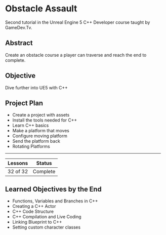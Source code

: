 # Obstacle Assault
Second tutorial in the Unreal Engine 5 C++ Developer course taught by GameDev.Tv.

## Abstract
Create an obstacle course a player can traverse and reach the end to complete.

## Objective
Dive further into UE5 with C++

## Project Plan
- Create a project with assets
- Install the tools needed for C++
- Learn C++ basics
- Make a platform that moves
- Configure moving platform
- Send the platform back
- Rotating Platforms

---

| Lessons | Status |
|---------|--------|
| 32 of 32 | Complete |

## Learned Objectives by the End
- Functions, Variables and Branches in C++
- Creating a C++ Actor
- C++ Code Structure
- C++ Compilation and Live Coding
- Linking Blueprint to C++
- Setting custom character classes